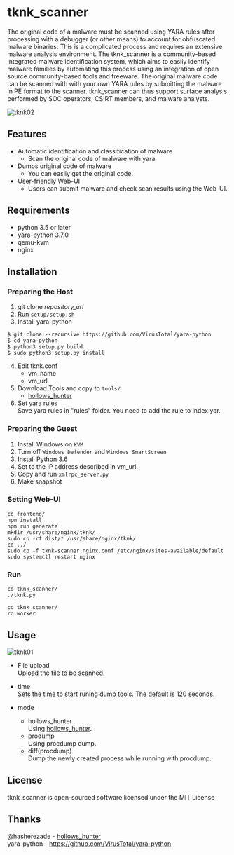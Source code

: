 tknk_scanner
===
The original code of a malware must be scanned using YARA rules after processing with a debugger (or other means) to account for obfuscated malware binaries. This is a complicated process and requires an extensive malware analysis environment. The tknk_scanner is a community-based integrated malware identification system, which aims to easily identify malware families by automating this process using an integration of open source community-based tools and freeware. The original malware code can be scanned with  with your own YARA rules by submitting the malware in PE format to the scanner. tknk_scanner can thus support surface analysis performed by SOC operators, CSIRT members, and malware analysts.

![tknk02](https://user-images.githubusercontent.com/18203311/45243786-12340000-b330-11e8-8337-57d0b7effccc.png)

## Features
* Automatic identification and classification of malware
    * Scan the original code of malware with yara.
* Dumps original code of malware
    * You can easily get the original code. 
* User-friendly Web-UI
    * Users can submit malware and check scan results using the Web-UI.

## Requirements
* python 3.5 or later
* yara-python 3.7.0
* qemu-kvm
* nginx

## Installation

### Preparing the Host
1. git clone *repository_url*
2. Run `setup/setup.sh`
3. Install yara-python
  ```
$ git clone --recursive https://github.com/VirusTotal/yara-python
$ cd yara-python
$ python3 setup.py build
$ sudo python3 setup.py install
```
4. Edit tknk.conf
    * vm_name
    * vm_url
5. Download Tools and copy to `tools/`
    * [hollows_hunter](https://github.com/hasherezade/hollows_hunter)
6. Set yara rules  
  Save yara rules in "rules" folder. You need to add the rule to index.yar.

### Preparing the Guest
1. Install Windows on `KVM`
2. Turn off `Windows Defender` and `Windows SmartScreen`
3. Install Python 3.6
4. Set to the IP address described in vm_url.
5. Copy and run `xmlrpc_server.py`
6. Make snapshot

### Setting Web-UI
```
cd frontend/
npm install
npm run generate
mkdir /usr/share/nginx/tknk/
sudo cp -rf dist/* /usr/share/nginx/tknk/
cd ../
sudo cp -f tknk-scanner.nginx.conf /etc/nginx/sites-available/default
sudo systemctl restart nginx
```
### Run
```
cd tknk_scanner/
./tknk.py
```

```
cd tknk_scanner/
rq worker
```

## Usage
![tknk01](https://user-images.githubusercontent.com/18203311/45243627-9043d700-b32f-11e8-8b4d-62eed195b26c.PNG)
* File upload  
Upload the file to be scanned.

* time  
Sets the time to start runing dump tools.
The default is 120 seconds.

* mode
    * hollows_hunter  
        Using [hollows_hunter](https://github.com/hasherezade/hollows_hunter).
    * prodump  
        Using procdump dump.
    * diff(procdump)  
        Dump the newly created process while running with procdump.

## License
tknk_scanner is open-sourced software licensed under the MIT License

## Thanks
@hasherezade - [hollows_hunter](https://github.com/hasherezade/hollows_hunter)  
yara-python -  https://github.com/VirusTotal/yara-python  
